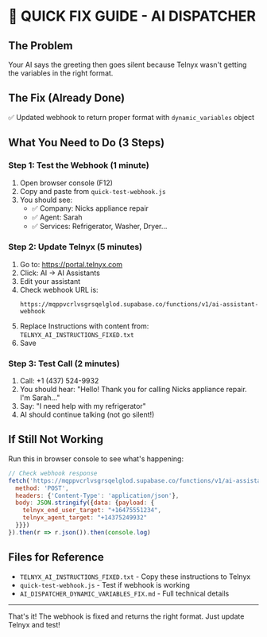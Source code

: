 # 🚀 QUICK FIX GUIDE - AI DISPATCHER

## The Problem
Your AI says the greeting then goes silent because Telnyx wasn't getting the variables in the right format.

## The Fix (Already Done)
✅ Updated webhook to return proper format with `dynamic_variables` object

## What You Need to Do (3 Steps)

### Step 1: Test the Webhook (1 minute)
1. Open browser console (F12)
2. Copy and paste from `quick-test-webhook.js`
3. You should see:
   - ✅ Company: Nicks appliance repair
   - ✅ Agent: Sarah
   - ✅ Services: Refrigerator, Washer, Dryer...

### Step 2: Update Telnyx (5 minutes)
1. Go to: https://portal.telnyx.com
2. Click: AI → AI Assistants
3. Edit your assistant
4. Check webhook URL is:
   ```
   https://mqppvcrlvsgrsqelglod.supabase.co/functions/v1/ai-assistant-webhook
   ```
5. Replace Instructions with content from: `TELNYX_AI_INSTRUCTIONS_FIXED.txt`
6. Save

### Step 3: Test Call (2 minutes)
1. Call: +1 (437) 524-9932
2. You should hear: "Hello! Thank you for calling Nicks appliance repair. I'm Sarah..."
3. Say: "I need help with my refrigerator"
4. AI should continue talking (not go silent!)

## If Still Not Working

Run this in browser console to see what's happening:
```javascript
// Check webhook response
fetch('https://mqppvcrlvsgrsqelglod.supabase.co/functions/v1/ai-assistant-webhook', {
  method: 'POST',
  headers: {'Content-Type': 'application/json'},
  body: JSON.stringify({data: {payload: {
    telnyx_end_user_target: "+16475551234",
    telnyx_agent_target: "+14375249932"
  }}})
}).then(r => r.json()).then(console.log)
```

## Files for Reference
- `TELNYX_AI_INSTRUCTIONS_FIXED.txt` - Copy these instructions to Telnyx
- `quick-test-webhook.js` - Test if webhook is working
- `AI_DISPATCHER_DYNAMIC_VARIABLES_FIX.md` - Full technical details

---
That's it! The webhook is fixed and returns the right format. Just update Telnyx and test!
